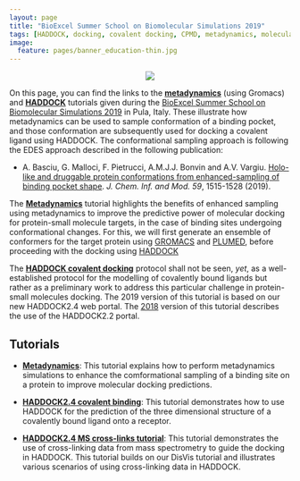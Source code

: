 ```yaml
---
layout: page
title: "BioExcel Summer School on Biomolecular Simulations 2019"
tags: [HADDOCK, docking, covalent docking, CPMD, metadynamics, molecular simulations, tutorials, BioExcel, summer school]
image:
  feature: pages/banner_education-thin.jpg
---
```

<figure align="center">
<a href="http://www.bioexcel.eu"><img src="/images/Bioexcel_logo.png"></a>
</figure>

On this page, you can find the links to the [**metadynamics**](/education/biomolecular-simulations-2019/Metadynamics_tutorial) (using Gromacs) and [**HADDOCK**](/education/biomolecular-simulations-2019/HADDOCK_tutorial) tutorials given during the [BioExcel Summer School on Biomolecular Simulations 2019](https://bioexcel.eu/events/bioexcel-summer-school-on-biomolecular-simulations-2019/) in Pula, Italy. These illustrate how metadynamics can be used to sample conformation of a binding pocket, and those conformation are subsequently used for docking a covalent ligand using HADDOCK. The conformational sampling approach is following the EDES approach described in the following publication:

* A. Basciu,  G. Malloci,  F. Pietrucci,  A.M.J.J. Bonvin and A.V. Vargiu.
[Holo-like and druggable protein conformations from enhanced-sampling of binding pocket shape](http://dx.doi.org/10.1021/acs.jcim.8b00730). _J. Chem. Inf. and Mod._ *59*, 1515-1528 (2019).

The [**Metadynamics**](/education/biomolecular-simulations-2019/Metadynamics_tutorial) tutorial highlights the benefits of enhanced sampling using metadynamics to improve the predictive power of molecular docking for protein-small molecule targets, in the case of binding sites undergoing conformational changes. For this, we will first generate an ensemble of conformers for the target protein using [GROMACS](http://www.gromacs.org/) and [PLUMED](http://www.plumed.org/), before proceeding with the docking using [HADDOCK](http://www.bonvinlab.org/software/haddock2.2/)

The [**HADDOCK covalent docking**](/education/biomolecular-simulations-2019/HADDOCK_tutorial) protocol shall not be seen, *yet*, as a well-established protocol for the modelling of covalently bound ligands but rather as a preliminary work to address this particular challenge in protein-small molecules docking. The 2019 version of this tutorial is based on our new HADDOCK2.4 web portal. The [2018](/education/biomolecular-simulations-2018) version of this tutorial describes the use of the HADDOCK2.2 portal.


## Tutorials

* [**Metadynamics**](/education/biomolecular-simulations-2019/Metadynamics_tutorial):
  This tutorial explains how to perform metadynamics simulations to enhance the comformational sampling of a binding site on a protein to improve molecular docking predictions.

* [**HADDOCK2.4 covalent binding**](/education/biomolecular-simulations-2019/HADDOCK_tutorial):
  This tutorial demonstrates how to use HADDOCK for the prediction of the three dimensional structure of a covalently bound ligand onto a receptor.

* [**HADDOCK2.4 MS cross-links tutorial**](/education/HADDOCK24/HADDOCK24-Xlinks/):
  This tutorial demonstrates the use of cross-linking data from mass spectrometry to guide the docking in HADDOCK. This tutorial builds on our DisVis tutorial and illustrates various scenarios of using cross-linking data in HADDOCK.
